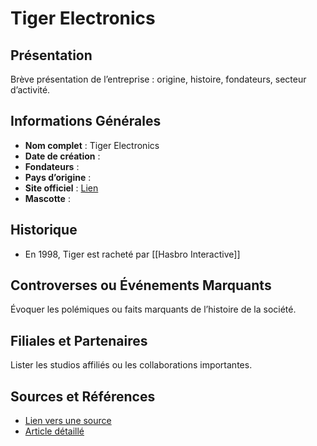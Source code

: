 # Tiger Electronics

## Présentation
Brève présentation de l’entreprise : origine, histoire, fondateurs, secteur d’activité.

## Informations Générales
- **Nom complet** :  Tiger Electronics
- **Date de création** :  
- **Fondateurs** :  
- **Pays d’origine** :  
- **Site officiel** : [Lien](#)  
- **Mascotte** :

## Historique
- En 1998, Tiger est racheté par [[Hasbro Interactive]]


## Controverses ou Événements Marquants
Évoquer les polémiques ou faits marquants de l’histoire de la société.

## Filiales et Partenaires
Lister les studios affiliés ou les collaborations importantes.

## Sources et Références
- [Lien vers une source](#)
- [Article détaillé](#)
